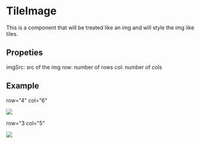 # TileImage

This is a component that will be treated like an img and will style the img like tiles.

## Propeties

imgSrc: src of the img
row: number of rows
col: number of cols

## Example

row="4" col="6"

![](https://i.imgur.com/nXoNO8r.png)

row="3 col="5"

![](https://i.imgur.com/qALO6o5.png)

